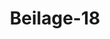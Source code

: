 ---  
schema: default  
title: Beilage-18  
organization: Team Charlie  
notes: "<p>§.1</p><p>Beilage 18.

Schreiben

des Großherzoglich=Hessischen Oberappellationsgerichts zu Darmstadt,

vom 30. Mai 1826, als Austrägalgerichtshofs in der Streitsache zwischen

dem Königreiche Preussen, Königreiche Baiern, Kurfürstenthume Hessen

und der freien Stadt Frankfurt, die Forderung der Testaments

Executoren des letztverstorbenen Kurfürsten von Trier

betreffend.

Hohe Deutsche Bundesversammlung!

Das von uns, als erwähltem Austrägalgerichtshofe in der Streitsache zwischen dem König

reiche Preussen, dem Königreiche Baiern, dem Kurfürstenthume Hessen und der freien Stadt

Frankfurt, die Forderung der Testamentsexecutoren des letztverstorbenen Kurfürsten von

Trier betreffend, gefaßte und unterm heutigen den Anwalten der sämmtlichen Betheiligten

publicirte Erkenntniß legen wir hierdurch einer hohen Deutschen Bundesversammlung mit

dem gehorsamsten Bemerken ehrerbietigst vor, daß wir die vorgeschriebene Einsendung

der Acten um deßwillen, weil das Erkenntniß nicht definitiv ist, da es hinsichtlich der

Klagen sowohl als der Einreden Beweise auferlegt und resp. vorbehält, mithin der gesetz

lich ausgesprochene Zweck der Acteneinsendung, daß nämlich die hohe Deutsche Bundesver

sammlung auf Befolgung des austrägalgerichtlichen Erkenntnisses halten könne, noch zur

Zeit nicht eintritt, einstweilen noch unterlassen zu müssen geglaubt haben,

Jn tiefster Ehrerbietung verharren wir

der hohen Deutschen Bundesversammlung

Darmstadt den 30. Mai

unterthänigst gehorsamstes Oberappella

1826.

tionsgericht des Großherzogthums Hessen,

als erwählter Austrägalgerichtshof.

Arndts, Präsident.

vdt. Busch.</p>"  
resources:  
- format: png  
  name: Page128[1].png  
  url: ../../Protokolle_BV_18_1826/Beilage-18/Page128[1].png  
category:   
  - Protokolle_BV_18_1826  
maintainer: Tao Luo  
maintainer_email: t.luo.21@abdn.ac.uk  
---